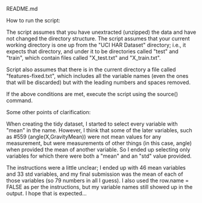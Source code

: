 README.md

How to run the script:

The script assumes that you have unextracted (unzipped) the data and have not 
changed the directory structure. The script assumes that your current working 
directory is one up from the "UCI HAR Dataset" directory; i.e., it expects 
that directory, and under it to be  directories called "test" and "train",
which contain files called "X_test.txt" and "X_train.txt".

Script also assumes that there is in the current directory a file called
"features-fixed.txt", which includes all the variable names (even the ones 
that will be discarded) but with the leading numbers and spaces removed.

If the above conditions are met, execute the script using the source() command.

Some other points of clarification:

When creating the tidy dataset, I started to select every variable with "mean" in the name. However, I think that some of the later variables, such as #559 (angle(X,GravityMean)) were not mean values for any measurement, but were measurements of other things (in this case, angle) when provided the mean of another variable. So I ended up selecting only variables for which there were both a "mean" and an "std" value provided.

The instructions were a little unclear; I ended up with 46 mean variables and 33 std variables, and my final submission was the mean of each of those variables (so 79 numbers in all I guess). I also used the row.name = FALSE as per the instructions, but my variable names still showed up in the output. I hope that is expected...
